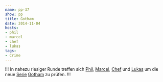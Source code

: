 ```yaml
---
name: pp-37
show: pp
title: Gotham
date: 2014-11-04
hosts:
- phil
- marcel
- chef
- lukas
tags:
- Crime
---
```

!!!
In nahezu riesiger Runde treffen sich [Phil](https://twitter.com/philgrooves), [Marcel](https://twitter.com/sirmarcel), [Chef](https://twitter.com/grischder) und [Lukas](https://twitter.com/blubser) um die neue [Serie](http://www.imdb.com/title/tt3749900/) [Gotham](http://en.wikipedia.org/wiki/Gotham_(TV_series)) zu prüfen.
!!!

